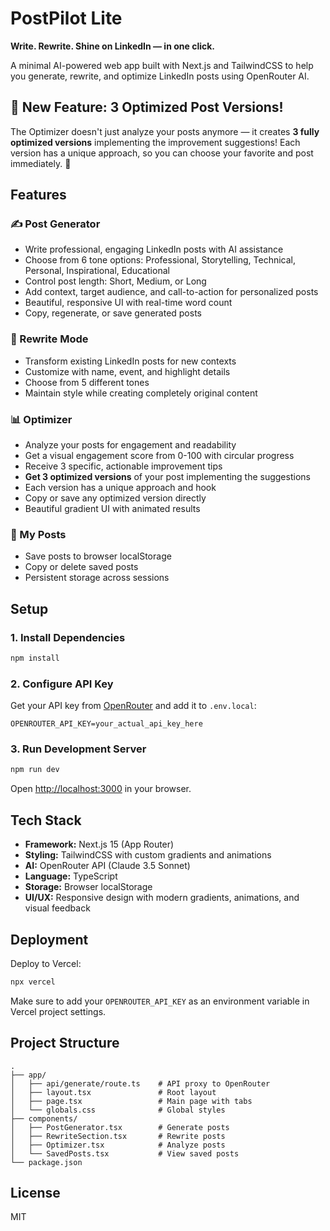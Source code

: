 # PostPilot Lite

**Write. Rewrite. Shine on LinkedIn — in one click.**

A minimal AI-powered web app built with Next.js and TailwindCSS to help you generate, rewrite, and optimize LinkedIn posts using OpenRouter AI.

## 🎉 New Feature: 3 Optimized Post Versions!

The Optimizer doesn't just analyze your posts anymore — it creates **3 fully optimized versions** implementing the improvement suggestions! Each version has a unique approach, so you can choose your favorite and post immediately. 🚀

## Features

### ✍️ Post Generator
- Write professional, engaging LinkedIn posts with AI assistance
- Choose from 6 tone options: Professional, Storytelling, Technical, Personal, Inspirational, Educational
- Control post length: Short, Medium, or Long
- Add context, target audience, and call-to-action for personalized posts
- Beautiful, responsive UI with real-time word count
- Copy, regenerate, or save generated posts

### 🔄 Rewrite Mode
- Transform existing LinkedIn posts for new contexts
- Customize with name, event, and highlight details
- Choose from 5 different tones
- Maintain style while creating completely original content

### 📊 Optimizer
- Analyze your posts for engagement and readability
- Get a visual engagement score from 0-100 with circular progress
- Receive 3 specific, actionable improvement tips
- **Get 3 optimized versions** of your post implementing the suggestions
- Each version has a unique approach and hook
- Copy or save any optimized version directly
- Beautiful gradient UI with animated results

### 📁 My Posts
- Save posts to browser localStorage
- Copy or delete saved posts
- Persistent storage across sessions

## Setup

### 1. Install Dependencies

```bash
npm install
```

### 2. Configure API Key

Get your API key from [OpenRouter](https://openrouter.ai/) and add it to `.env.local`:

```
OPENROUTER_API_KEY=your_actual_api_key_here
```

### 3. Run Development Server

```bash
npm run dev
```

Open [http://localhost:3000](http://localhost:3000) in your browser.

## Tech Stack

- **Framework:** Next.js 15 (App Router)
- **Styling:** TailwindCSS with custom gradients and animations
- **AI:** OpenRouter API (Claude 3.5 Sonnet)
- **Language:** TypeScript
- **Storage:** Browser localStorage
- **UI/UX:** Responsive design with modern gradients, animations, and visual feedback

## Deployment

Deploy to Vercel:

```bash
npx vercel
```

Make sure to add your `OPENROUTER_API_KEY` as an environment variable in Vercel project settings.

## Project Structure

```
.
├── app/
│   ├── api/generate/route.ts    # API proxy to OpenRouter
│   ├── layout.tsx               # Root layout
│   ├── page.tsx                 # Main page with tabs
│   └── globals.css              # Global styles
├── components/
│   ├── PostGenerator.tsx        # Generate posts
│   ├── RewriteSection.tsx       # Rewrite posts
│   ├── Optimizer.tsx            # Analyze posts
│   └── SavedPosts.tsx           # View saved posts
└── package.json
```

## License

MIT
